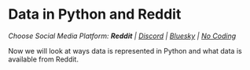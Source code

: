 # Data in Python and Reddit
_Choose Social Media Platform: __Reddit__ | <a href='../../../discord/ch04_data/05_data_python_platform/00_intro.html'>Discord</a> | <a href='../../../bsky/ch04_data/05_data_python_platform/00_intro.html'>Bluesky</a> | <a href='../../../nocode/ch04_data/05_data_python_platform/00_intro.html'>No Coding</a>_


Now we will look at ways data is represented in Python and what data is available from Reddit.

```{tableofcontents}
```
